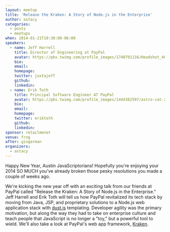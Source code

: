 ```yaml
---
layout: meetup
title: 'Release the Kraken: A Story of Node.js in the Enterprise'
author: astacy
categories:
  - posts
  - meetups
when: 2014-01-21T19:30:00-06:00
speakers:
  - name: Jeff Harrell
    title: Director of Engineering at PayPal
    avatar: https://pbs.twimg.com/profile_images/1740791116/Headshot_400x400.jpg
    bio:
    email:
    homepage:
    twitter: juxtajeff
    github:
    linkedin:
  - name: Erik Toth
    title: Principal Software Engineer AT PayPal
    avatar: https://pbs.twimg.com/profile_images/1444382597/astro-cat-200x200_400x400.png
    bio:
    email:
    homepage:
    twitter: eriktoth
    github:
    linkedin:
sponsor: retailmenot
venue: frog
after: gingerman
organizers:
  - astacy
---
```


Happy New Year, Austin JavaScriptorians! Hopefully you're enjoying your 2014 SO MUCH you've already broken those pesky resolutions you made a couple of weeks ago.

We're kicking the new year off with an exciting talk from our friends at PayPal called "Release the Kraken: A Story of Node.js in the Enterprise." Jeff Harrell and Erik Toth will tell us how PayPal revitalized its tech stack by moving from Java, JSP, and proprietary solutions to a Node.js web application stack with [dust.js][1] templating. Developer agility was the primary motivation, but along the way they had to take on enterprise culture and teach people that JavaScript is no longer a "toy," but a powerful tool to wield. We'll also take a look at PayPal's web app framework, [Kraken][2].

[1]: http://akdubya.github.io/dustjs/
[2]: https://github.com/paypal/kraken-js
